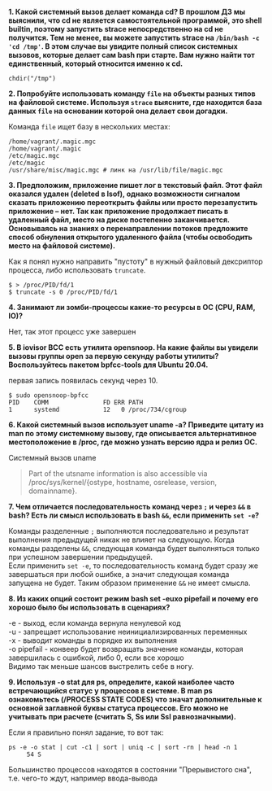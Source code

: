 **1. Какой системный вызов делает команда cd? В прошлом ДЗ мы выяснили, что cd не является самостоятельной программой, это shell builtin, поэтому запустить strace непосредственно на cd не получится. Тем не менее, вы можете запустить strace на `/bin/bash -c 'cd /tmp'`. В этом случае вы увидите полный список системных вызовов, которые делает сам bash при старте. Вам нужно найти тот единственный, который относится именно к cd.**  
```
chdir("/tmp")
```

**2. Попробуйте использовать команду `file` на объекты разных типов на файловой системе. Используя `strace` выясните, где находится база данных `file` на основании которой она делает свои догадки.**

Команда `file` ищет базу в нескольких местах:
```
/home/vagrant/.magic.mgc
/home/vagrant/.magic
/etc/magic.mgc
/etc/magic
/usr/share/misc/magic.mgc # линк на /usr/lib/file/magic.mgc
```
**3. Предположим, приложение пишет лог в текстовый файл. Этот файл оказался удален (deleted в lsof), однако возможности сигналом сказать приложению переоткрыть файлы или просто перезапустить приложение – нет. Так как приложение продолжает писать в удаленный файл, место на диске постепенно заканчивается. Основываясь на знаниях о перенаправлении потоков предложите способ обнуления открытого удаленного файла (чтобы освободить место на файловой системе).**  

Как я понял нужно направить "пустоту" в нужный файловый дексриптор процесса, либо использовать `truncate`. 
```
$ > /proc/PID/fd/1
$ truncate -s 0 /proc/PID/fd/1
```

**4. Занимают ли зомби-процессы какие-то ресурсы в ОС (CPU, RAM, IO)?**  

Нет, так этот процесс уже завершен

**5. В iovisor BCC есть утилита opensnoop. На какие файлы вы увидели вызовы группы open за первую секунду работы утилиты? Воспользуйтесь пакетом bpfcc-tools для Ubuntu 20.04.**  

первая запись появилась секунд через 10.
```
$ sudo opensnoop-bpfcc
PID    COMM               FD ERR PATH
1      systemd            12   0 /proc/734/cgroup
```
**6. Какой системный вызов использует uname -a? Приведите цитату из man по этому системному вызову, где описывается альтернативное местоположение в /proc, где можно узнать версию ядра и релиз ОС.**  

Системный вызов uname  
> Part of the utsname information is also accessible via /proc/sys/kernel/{ostype, hostname, osrelease, version, domainname}.  

**7. Чем отличается последовательность команд через `;` и через `&&` в bash? Есть ли смысл использовать в bash `&&`, если применить `set -e`?**  

Команды разделенные `;` выполняются последовательно и результат выполнения предыдущей никак не влияет на следующую. Когда команды разделены `&&`, следующая команда будет выполняться только при успешном завершении предыдущей.  
Если применить `set -e`, то последовательность команд будет сразу же завершаться при любой ошибке, а значит следующая команда запущена не будет. Таким образом применение `&&` не имеет смысла.

**8. Из каких опций состоит режим bash set -euxo pipefail и почему его хорошо было бы использовать в сценариях?**  

-e - выход, если команда вернула ненулевой код  
-u - запрещает использование неинициализированных переменных  
-x - выводит  команды в порядке их выполнения  
-o pipefail - конвеер будет возвращать значение команды, которая завершилась с ошибкой, либо 0, если все  хорошо  
Видимо так меньше шансов выстрелить себе в ногу.  

**9. Используя -o stat для ps, определите, какой наиболее часто встречающийся статус у процессов в системе. В man ps ознакомьтесь (/PROCESS STATE CODES) что значат дополнительные к основной заглавной буквы статуса процессов. Его можно не учитывать при расчете (считать S, Ss или Ssl равнозначными).**  

Если я правильно понял задание, то вот так:  
```
ps -e -o stat | cut -c1 | sort | uniq -c | sort -rn | head -n 1
     54 S
```
Большинство процессов находятся в состоянии "Прерывистого сна", т.е. чего-то ждут, например ввода-вывода  
 
